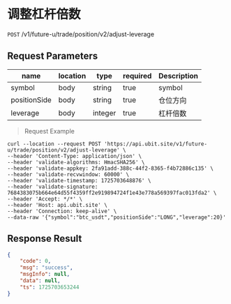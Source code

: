 # 调整杠杆倍数

`POST` /v1/future-u/trade/position/v2/adjust-leverage

## Request Parameters

| name           | location   | type           | required   | Description   |
|--------------|------|--------------|------|------|
| symbol       | body | string  | true | symbol  |
| positionSide | body | string  | true | 仓位方向 |
| leverage     | body | integer | true | 杠杆倍数 |

> Request Example

```shell
curl --location --request POST 'https://api.ubit.site/v1/future-u/trade/position/v2/adjust-leverage' \
--header 'Content-Type: application/json' \
--header 'validate-algorithms: HmacSHA256' \
--header 'validate-appkey: 2fa91add-388c-44f2-8365-f4b72886c135' \
--header 'validate-recvwindow: 60000' \
--header 'validate-timestamp: 1725703648876' \
--header 'validate-signature: 7684383075b664e64d55f4359ff2e919894724f1e43e778a569397fac013fda2' \
--header 'Accept: */*' \
--header 'Host: api.ubit.site' \
--header 'Connection: keep-alive' \
--data-raw '{"symbol":"btc_usdt","positionSide":"LONG","leverage":20}'
```

## Response Result

```json
{
    "code": 0,
    "msg": "success",
    "msgInfo": null,
    "data": null,
    "ts": 1725703653244
}
```

